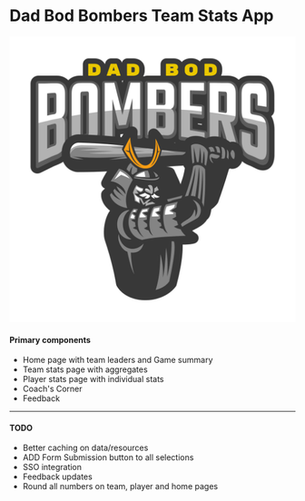# Dad Bod Bombers Team Stats App
![DBB](https://github.com/JELambert/DadBodBombers/blob/main/assets/logo.png)

#### Primary components
* Home page with team leaders and Game summary
* Team stats page with aggregates
* Player stats page with individual stats
* Coach's Corner
* Feedback

--------

#### TODO
* Better caching on data/resources
* ADD Form Submission button to all selections
* SSO integration
* Feedback updates
* Round all numbers on team, player and home pages
